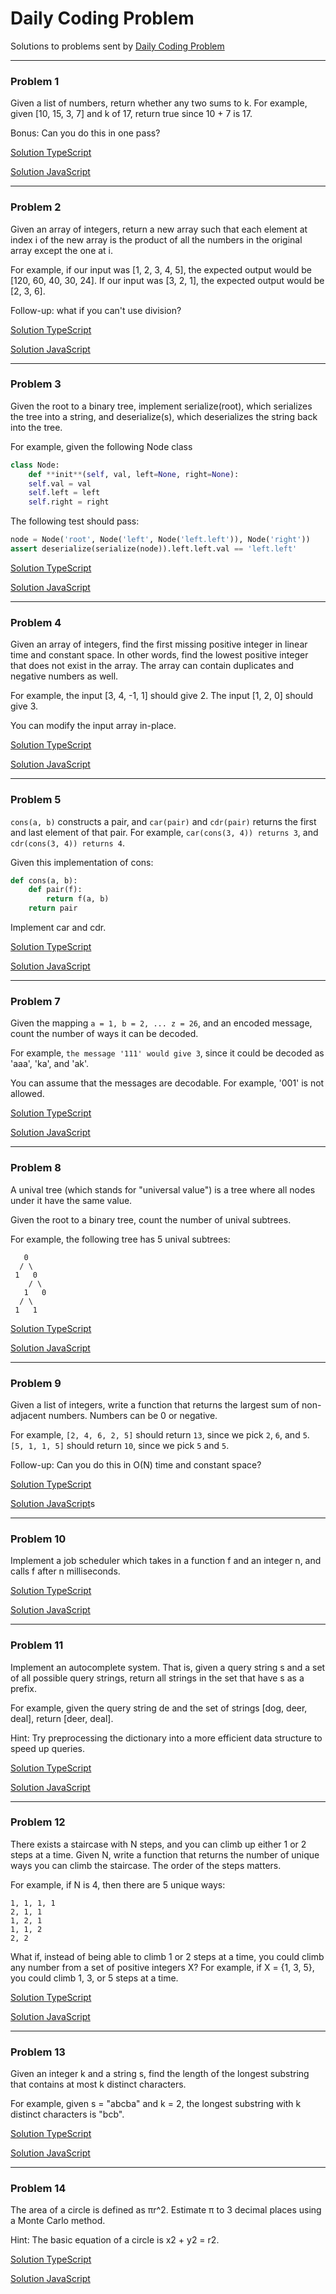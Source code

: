 # Daily Coding Problem

Solutions to problems sent by [Daily Coding Problem](http://www.dailycodingproblem.com)

---

### Problem 1

Given a list of numbers, return whether any two sums to k.
For example, given [10, 15, 3, 7] and k of 17, return true since 10 + 7 is 17.

Bonus: Can you do this in one pass?

[Solution TypeScript](solutions/problem_001.ts)

[Solution JavaScript](dist/problem_001.js)

---

### Problem 2

Given an array of integers, return a new array such that each element at index i of the new array is the product of all the numbers in the original array except the one at i.

For example, if our input was [1, 2, 3, 4, 5], the expected output would be [120, 60, 40, 30, 24]. If our input was [3, 2, 1], the expected output would be [2, 3, 6].

Follow-up: what if you can't use division?

[Solution TypeScript](solutions/TypeScript/problem_002.ts)

[Solution JavaScript](solutions/JavaScript/problem_002.js)

---

### Problem 3

Given the root to a binary tree, implement serialize(root), which serializes the tree into a string, and deserialize(s), which deserializes the string back into the tree.

For example, given the following Node class

```python
class Node:
    def **init**(self, val, left=None, right=None):
    self.val = val
    self.left = left
    self.right = right
```
The following test should pass:

```python
node = Node('root', Node('left', Node('left.left')), Node('right'))
assert deserialize(serialize(node)).left.left.val == 'left.left'
```

[Solution TypeScript](solutions/TypeScript/problem_003.ts)

[Solution JavaScript](solutions/JavaScript/problem_003.js)

---

### Problem 4

Given an array of integers, find the first missing positive integer in linear time and constant space. In other words, find the lowest positive integer that does not exist in the array. The array can contain duplicates and negative numbers as well.

For example, the input [3, 4, -1, 1] should give 2. The input [1, 2, 0] should give 3.

You can modify the input array in-place.


[Solution TypeScript](solutions/TypeScript/problem_004.ts)

[Solution JavaScript](solutions/JavaScript/problem_004.js)

---

### Problem 5

```cons(a, b)``` constructs a pair, and ```car(pair)``` and ```cdr(pair)``` returns the first and last element of that pair. For example, ```car(cons(3, 4)) returns 3```, and ```cdr(cons(3, 4)) returns 4```.

Given this implementation of cons:
```python
def cons(a, b):
    def pair(f):
        return f(a, b)
    return pair
```
Implement car and cdr.

[Solution TypeScript](solutions/TypeScript/problem_005.ts)

[Solution JavaScript](solutions/JavaScript/problem_005.js)

---

### Problem 7

Given the mapping ```a = 1, b = 2, ... z = 26```, and an encoded message, count the number of ways it can be decoded.

For example, ```the message '111' would give 3```, since it could be decoded as 'aaa', 'ka', and 'ak'.

You can assume that the messages are decodable. For example, '001' is not allowed.

[Solution TypeScript](solutions/TypeScript/problem_007.ts)

[Solution JavaScript](solutions/JavaScript/problem_007.js)

---

### Problem 8

A unival tree (which stands for "universal value") is a tree where all nodes under it have the same value.

Given the root to a binary tree, count the number of unival subtrees.

For example, the following tree has 5 unival subtrees:

```   
   0
  / \
 1   0
    / \
   1   0
  / \
 1   1
 ```

 [Solution TypeScript](solutions/TypeScript/problem_008.ts)

 [Solution JavaScript](solutions/JavaScript/problem_008.js)

 --- 

### Problem 9

Given a list of integers, write a function that returns the largest sum of non-adjacent numbers. Numbers can be 0 or negative.

For example, ```[2, 4, 6, 2, 5]``` should return ```13```, since we pick ```2```, ```6```, and ```5```. ```[5, 1, 1, 5]``` should return ```10```, since we pick ```5``` and ```5```.

Follow-up: Can you do this in O(N) time and constant space?

[Solution TypeScript](solutions/TypeScript/problem_009.ts)

[Solution JavaScript](solutions/JavaScript/problem_009.js)s

---

### Problem 10

Implement a job scheduler which takes in a function f and an integer n, and calls f after n milliseconds.

[Solution TypeScript](solutions/TypeScript/problem_010.ts)

[Solution JavaScript](solutions/JavaScript/problem_010.js)

---

### Problem 11

Implement an autocomplete system. That is, given a query string s and a set of all possible query strings, return all strings in the set that have s as a prefix.

For example, given the query string de and the set of strings [dog, deer, deal], return [deer, deal].

Hint: Try preprocessing the dictionary into a more efficient data structure to speed up queries.

[Solution TypeScript](solutions/TypeScript/problem_011.ts)

[Solution JavaScript](solutions/JavaScript/problem_011.js)

---

### Problem 12

There exists a staircase with N steps, and you can climb up either 1 or 2 steps at a time. Given N, write a function that returns the number of unique ways you can climb the staircase. The order of the steps matters.

For example, if N is 4, then there are 5 unique ways:

```
1, 1, 1, 1
2, 1, 1
1, 2, 1
1, 1, 2
2, 2
```

What if, instead of being able to climb 1 or 2 steps at a time, you could climb any number from a set of positive integers X? For example, if X = {1, 3, 5}, you could climb 1, 3, or 5 steps at a time.

[Solution TypeScript](solutions/TypeScript/problem_012.ts)

[Solution JavaScript](solutions/JavaScript/problem_012.js)

---

### Problem 13

Given an integer k and a string s, find the length of the longest substring that contains at most k distinct characters.

For example, given s = "abcba" and k = 2, the longest substring with k distinct characters is "bcb".

[Solution TypeScript](solutions/TypeScript/problem_013.ts)

[Solution JavaScript](solutions/JavaScript/problem_013.js)

---

### Problem 14

The area of a circle is defined as πr^2. Estimate π to 3 decimal places using a Monte Carlo method.

Hint: The basic equation of a circle is x2 + y2 = r2.

[Solution TypeScript](solutions/TypeScript/problem_014.ts)

[Solution JavaScript](solutions/JavaScript/problem_014.js)